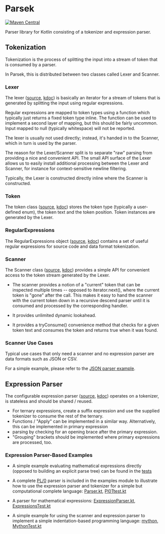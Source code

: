 # Parsek

[![Maven Central](https://maven-badges.herokuapp.com/maven-central/org.kobjects.parsek/core/badge.svg)](https://maven-badges.herokuapp.com/maven-central/org.kobjects.parsek/core)

Parser library for Kotlin consisting of a tokenizer and expression parser.

## Tokenization

Tokenization is the process of splitting the input into a stream of token that is consumed by a parser.

In Parsek, this is distributed between two classes called Lexer and Scanner.


### Lexer

The lexer ([source](https://github.com/kobjects/parsek/blob/main/core/src/commonMain/kotlin/org/kobjects/parsek/tokenizer/Lexer.kt), 
[kdoc](https://kobjects.org/parsek/dokka/-parsek/org.kobjects.parsek.tokenizer/-lexer/)) is basically an iterator for 
a stream of tokens that is generated by splitting the input using regular expressions. 

Regular expressions are mapped to token types using a function which
typically just returns a fixed token type inline. The function can be used to implement a second
layer of mapping, but this should be fairly uncommon. Input mapped to null (typically whitespace) 
will not be reported.

The lexer is usually not used directly; instead, it's handed in to the Scanner,
which in turn is used by the parser. 

The reason for the Lexer/Scanner split is to separate "raw" parsing from providing a nice and convenient 
API. The small API surface of the Lexer allows us to easily install additional processing between the
Lexer and Scanner, for instance for context-sensitive newline filtering. 

Typically, the Lexer is constructed directly inline where the Scanner is constructed.


### Token

The token class ([source](https://github.com/kobjects/parsek/blob/main/core/src/commonMain/kotlin/org/kobjects/parsek/tokenizer/Token.kt),
[kdoc](https://kobjects.org/parsek/dokka/-parsek/org.kobjects.parsek.tokenizer/-token/)) stores the token type (typically a user-defined enum), the token text and the token position.
Token instances are generated by the Lexer.


### RegularExpressions

The RegularExpressions object ([source](https://github.com/kobjects/parsek/blob/main/core/src/commonMain/kotlin/org/kobjects/parsek/tokenizer/RegularExpressions.kt),
[kdoc](https://kobjects.org/parsek/dokka/-parsek/org.kobjects.parsek.tokenizer/-regular-expressions/)) contains a set 
of useful regular expressions for source code and data format tokenization.


### Scanner

The Scanner class  ([source](https://github.com/kobjects/parsek/blob/main/core/src/commonMain/kotlin/org/kobjects/parsek/tokenizer/Scanner.kt),
[kdoc](https://kobjects.org/parsek/dokka/-parsek/org.kobjects.parsek.tokenizer/-scanner/)) provides a 
simple API for convenient access to the token stream generated by the Lexer. 

- The scanner provides a notion of a "current" token that can be inspected multiple times -- opposed to
  iterator.next(), where the current token is "gone" after the call. This makes it easy to hand the
  scanner with the current token down in a recursive descend parser until it is consumed and processed 
  by the corresponding handler.

- It provides unlimited dynamic lookahead.

- It provides a tryConsume() convenience method that checks for a given token text and consumes the token
  and returns true when it was found.
  

### Scanner Use Cases

Typical use cases that only need a scanner and no expression parser are data formats such as JSON or CSV.

For a simple example, please refer to the [JSON parser example](https://github.com/kobjects/parsek/blob/main/examples/src/commonMain/kotlin/org/kobjects/parsek/examples/json/).



## Expression Parser

The configurable expression parser  ([source](https://github.com/kobjects/parsek/blob/main/core/src/commonMain/kotlin/org/kobjects/parsek/expressionparser/ConfigurableExpressionParser.kt),
[kdoc](https://kobjects.org/parsek/dokka/-parsek/org.kobjects.parsek.expressionparser/-configurable-expression-parser/)) 
operates on a tokenizer, is stateless and should be shared / reused.

- For ternary expressions, create a suffix expression and use the supplied tokenizer to consume the rest of the ternary.
- Functions / "Apply" can be implemented in a similar way. Alternatively, this can be implemented in primary expression 
- parsing by checking for an opening brace after the primary expression.
- "Grouping" brackets should be implemented where primary expressions are processed, too. 


### Expression Parser-Based Examples

 - A simple example evaluating mathematical expressions directly (opposed to building an explicit parse tree) can be 
   found in the [tests](https://github.com/kobjects/parsek/blob/main/core/src/commonTest/kotlin/org/kobjects/parsek/expressionparser/ParserTest.kt)

 - A complete [PL/0](https://en.wikipedia.org/wiki/PL/0) parser is included in the examples module to illustrate 
   how to use the expression parser and tokenizer for a simple but computational complete language: 
   [Parser.kt](https://github.com/kobjects/parsek/blob/main/examples/src/commonMain/kotlin/org/kobjects/parsek/examples/pl0/parser/Parser.kt),
   [Pl0Ttest.kt](https://github.com/kobjects/parsek/blob/main/examples/src/commonTest/kotlin/org/kobjects/parsek/examples/pl0/Pl0Test.kt)

- A parser for mathematical expressions: [ExpressionParser.kt](https://github.com/kobjects/parsek/blob/main/examples/src/commonMain/kotlin/org/kobjects/parsek/examples/expressions/ExpressionParser.kt), 
  [ExpressionsTest.kt](https://github.com/kobjects/parsek/blob/main/examples/src/commonTest/kotlin/org/kobjects/parsek/examples/expressions/ExpressionsTest.kt)

- A simple example for using the scanner and expression parser to implement a simple indentation-based
  programming language: [mython](https://github.com/kobjects/parsek/tree/main/examples/src/commonMain/kotlin/org/kobjects/parsek/examples/mython), 
  [MythonTest.kt](https://github.com/kobjects/parsek/blob/main/examples/src/commonTest/kotlin/org/kobjects/parsek/examples/mython/MythonTest.kt)